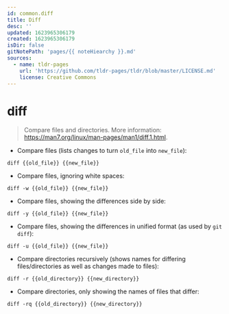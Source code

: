 ```yaml
---
id: common.diff
title: Diff
desc: ''
updated: 1623965306179
created: 1623965306179
isDir: false
gitNotePath: 'pages/{{ noteHiearchy }}.md'
sources:
  - name: tldr-pages
    url: 'https://github.com/tldr-pages/tldr/blob/master/LICENSE.md'
    license: Creative Commons
---
```

# diff

> Compare files and directories.
> More information: <https://man7.org/linux/man-pages/man1/diff.1.html>.

- Compare files (lists changes to turn `old_file` into `new_file`):

`diff {{old_file}} {{new_file}}`

- Compare files, ignoring white spaces:

`diff -w {{old_file}} {{new_file}}`

- Compare files, showing the differences side by side:

`diff -y {{old_file}} {{new_file}}`

- Compare files, showing the differences in unified format (as used by `git diff`):

`diff -u {{old_file}} {{new_file}}`

- Compare directories recursively (shows names for differing files/directories as well as changes made to files):

`diff -r {{old_directory}} {{new_directory}}`

- Compare directories, only showing the names of files that differ:

`diff -rq {{old_directory}} {{new_directory}}`

